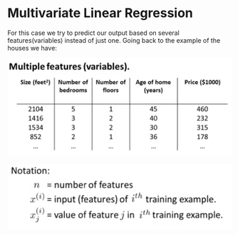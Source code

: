 # Multivariate Linear Regression

For this case we try to predict our output based on several features(variables) instead of just one. Going back to the example of the 
houses we have:

![MLR1](/_Images/MultivariateLinearRegression/mv1.png)

![MLR2](/_Images/MultivariateLinearRegression/mv2.png)



